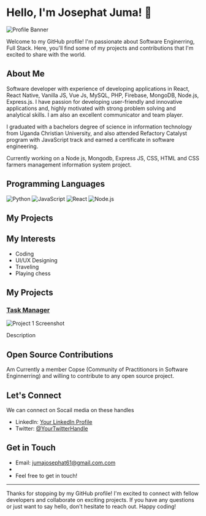 # Hello, I'm Josephat Juma! 👋

![Profile Banner](https://twitter.com/JuJosephat/header_photo)

Welcome to my GitHub profile! I'm passionate about Software Enginerring, Full Stack. Here, you'll find some of my projects and contributions that I'm excited to share with the world.

## About Me

Software developer with experience of developing applications in React, React Native, Vanilla JS, Vue Js, MySQL, PHP, Firebase, MongoDB, Node.js, Express.js. I have passion for developing user-friendly and innovative applications and, highly motivated with strong problem solving and analytical skills. I am also an excellent communicator and team player.

I graduated with a bachelors degree of science in information technology from Uganda Christian University, and also attended Refactory Catalyst program with JavaScript track and earned a certificate in software engineering.

Currently working on a Node js, Mongodb, Express JS, CSS, HTML and CSS farmers management information system project.

## Programming Languages
![Python](https://img.shields.io/badge/-Python-3776AB?logo=python&logoColor=white&style=flat-square)
![JavaScript](https://img.shields.io/badge/-JavaScript-F7DF1E?logo=javascript&logoColor=white&style=flat-square)
![React](https://img.shields.io/badge/-React-61DAFB?logo=react&logoColor=white&style=flat-square)
![Node.js](https://img.shields.io/badge/-Node.js-339933?logo=node.js&logoColor=white&style=flat-square)

## My Projects


## My Interests
- Coding
- UI/UX Designing
- Traveling
- Playing chess

## My Projects


### [Task Manager](https://github.com/JosephatJuma/react_node_task_manager)

![Project 1 Screenshot](https://your-image-url.com/project1-screenshot.png)

Description

## Open Source Contributions

Am Currently a member Copse (Community of Practitionors in Software Enginnerring) and willing to contribute to any open source project.

## Let's Connect

We can connect on Socail media on these handles

- LinkedIn: [Your LinkedIn Profile](https://www.linkedin.com/in/josephat-juma-79515521b/)
- Twitter: [@YourTwitterHandle](https://twitter.com/JuJosephat)


## Get in Touch

- Email: jumajosephat61@gmail.com.com
- 
- Feel free to get in touch!

---

Thanks for stopping by my GitHub profile! I'm excited to connect with fellow developers and collaborate on exciting projects. If you have any questions or just want to say hello, don't hesitate to reach out. Happy coding!

